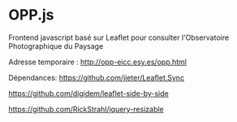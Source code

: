 # OPP.js
Frontend javascript basé sur Leaflet pour consulter l'Observatoire Photographique du Paysage

Adresse temporaire : http://opp-eicc.esy.es/opp.html


Dépendances:
https://github.com/jieter/Leaflet.Sync

https://github.com/digidem/leaflet-side-by-side

https://github.com/RickStrahl/jquery-resizable
